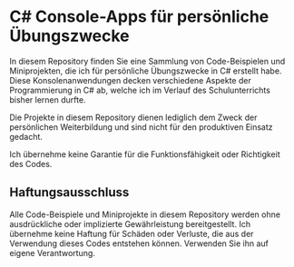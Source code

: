 # C# Console-Apps für persönliche Übungszwecke
In diesem Repository finden Sie eine Sammlung von Code-Beispielen und Miniprojekten, die ich für persönliche Übungszwecke in C# erstellt habe. Diese Konsolenanwendungen decken verschiedene Aspekte der Programmierung in C# ab, welche ich im Verlauf des Schulunterrichts bisher lernen durfte.

Die Projekte in diesem Repository dienen lediglich dem Zweck der persönlichen Weiterbildung und sind nicht für den produktiven Einsatz gedacht. 

Ich übernehme keine Garantie für die Funktionsfähigkeit oder Richtigkeit des Codes.

## Haftungsausschluss
Alle Code-Beispiele und Miniprojekte in diesem Repository werden ohne ausdrückliche oder implizierte Gewährleistung bereitgestellt. Ich übernehme keine Haftung für Schäden oder Verluste, die aus der Verwendung dieses Codes entstehen können. Verwenden Sie ihn auf eigene Verantwortung.
